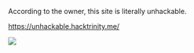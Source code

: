 According to the owner, this site is literally unhackable.

https://unhackable.hacktrinity.me/

<img src="/files/49a036de04b437c954c579755d3381d0/surejan.gif" class="img-fluid"/>

